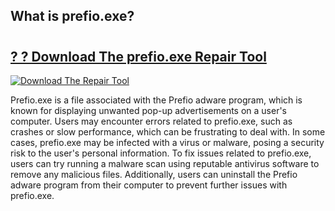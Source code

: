 ## What is prefio.exe? 

# <h2><a href="https://exedetect.com/download.php?prefio.exe">? ? Download The prefio.exe Repair Tool</a></h2>

[![Download The Repair Tool](https://exedetect.com/download-button.jpg)](https://exedetect.com/download.php?prefio.exe)

Prefio.exe is a file associated with the Prefio adware program, which is known for displaying unwanted pop-up advertisements on a user's computer. Users may encounter errors related to prefio.exe, such as crashes or slow performance, which can be frustrating to deal with. In some cases, prefio.exe may be infected with a virus or malware, posing a security risk to the user's personal information. To fix issues related to prefio.exe, users can try running a malware scan using reputable antivirus software to remove any malicious files. Additionally, users can uninstall the Prefio adware program from their computer to prevent further issues with prefio.exe.